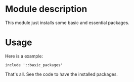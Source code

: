 # Module description

This module just installs some basic and essential
packages.

# Usage

Here is a example:

```puppet
include '::basic_packages'
```

That's all. See the code to have the installed packages.


